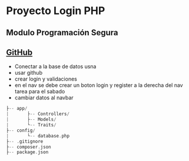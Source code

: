 # Proyecto Login PHP

## Modulo Programación Segura

## [GitHub](app/Models/ActivityLog.php)

- Conectar a la base de datos usna
- usar github
- crear login y validaciones
- en el nav se debe crear un boton login y register a la derecha del nav tarea para el sabado
- cambiar datos al navbar
  
```php
├-- app/
|       ├-- Controllers/
|       ├-- Models/
|       └-- Traits/
├-- config/
|       └-- database.php
├-- .gitignore
├-- composer.json
├-- package.json
```
